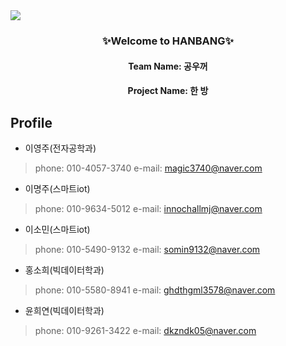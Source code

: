 <img src="https://capsule-render.vercel.app/api?type=waving&color=7BD1D2&height=270&section=header&text=HanBang%20&fontSize=90&fontColor=363636" />


<h3 align="center">✨Welcome to HANBANG✨</h3>
<h4 align="center">Team Name: 공우꺼</h4>
<h4 align="center">Project Name: 한 방</h4>


## Profile
- 이영주(전자공학과)
> phone: 010-4057-3740
> e-mail: magic3740@naver.com
 
- 이명주(스마트iot)
> phone: 010-9634-5012
> e-mail: innochallmj@naver.com

- 이소민(스마트iot)
> phone: 010-5490-9132
> e-mail: somin9132@naver.com

- 홍소희(빅데이터학과)
> phone: 010-5580-8941
> e-mail: ghdthgml3578@naver.com

- 윤희연(빅데이터학과)
> phone: 010-9261-3422
> e-mail: dkzndk05@naver.com
